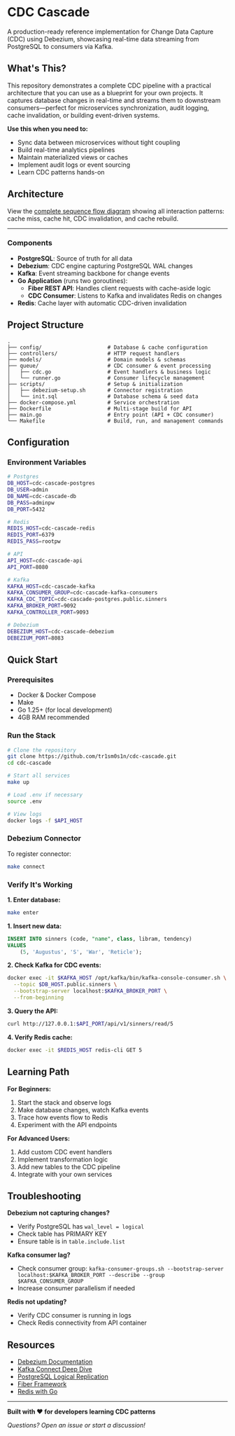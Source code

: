 # CDC Cascade

A production-ready reference implementation for Change Data Capture (CDC) using Debezium, showcasing real-time data streaming from PostgreSQL to consumers via Kafka.

## What's This?

This repository demonstrates a complete CDC pipeline with a practical architecture that you can use as a blueprint for your own projects. It captures database changes in real-time and streams them to downstream consumers—perfect for microservices synchronization, audit logging, cache invalidation, or building event-driven systems.

**Use this when you need to:**

- Sync data between microservices without tight coupling
- Build real-time analytics pipelines
- Maintain materialized views or caches
- Implement audit logs or event sourcing
- Learn CDC patterns hands-on

## Architecture

View the [complete sequence flow diagram](docs/diagrams/sequence-flows.mmd) showing all interaction patterns: cache miss, cache hit, CDC invalidation, and cache rebuild.

---

### Components

- **PostgreSQL**: Source of truth for all data
- **Debezium**: CDC engine capturing PostgreSQL WAL changes
- **Kafka**: Event streaming backbone for change events
- **Go Application** (runs two goroutines):
  - **Fiber REST API**: Handles client requests with cache-aside logic
  - **CDC Consumer**: Listens to Kafka and invalidates Redis on changes
- **Redis**: Cache layer with automatic CDC-driven invalidation

## Project Structure

```
.
├── config/                     # Database & cache configuration
├── controllers/                # HTTP request handlers
├── models/                     # Domain models & schemas
├── queue/                      # CDC consumer & event processing
│   ├── cdc.go                  # Event handlers & business logic
│   └── runner.go               # Consumer lifecycle management
├── scripts/                    # Setup & initialization
│   ├── debezium-setup.sh       # Connector registration
│   └── init.sql                # Database schema & seed data
├── docker-compose.yml          # Service orchestration
├── Dockerfile                  # Multi-stage build for API
├── main.go                     # Entry point (API + CDC consumer)
└── Makefile                    # Build, run, and management commands
```

## Configuration

### Environment Variables

```sh
# Postgres
DB_HOST=cdc-cascade-postgres
DB_USER=admin
DB_NAME=cdc-cascade-db
DB_PASS=adminpw
DB_PORT=5432

# Redis
REDIS_HOST=cdc-cascade-redis
REDIS_PORT=6379
REDIS_PASS=rootpw

# API
API_HOST=cdc-cascade-api
API_PORT=8080

# Kafka
KAFKA_HOST=cdc-cascade-kafka
KAFKA_CONSUMER_GROUP=cdc-cascade-kafka-consumers
KAFKA_CDC_TOPIC=cdc-cascade-postgres.public.sinners
KAFKA_BROKER_PORT=9092
KAFKA_CONTROLLER_PORT=9093

# Debezium
DEBEZIUM_HOST=cdc-cascade-debezium
DEBEZIUM_PORT=8083
```

## Quick Start

### Prerequisites

- Docker & Docker Compose
- Make
- Go 1.25+ (for local development)
- 4GB RAM recommended

### Run the Stack

```bash
# Clone the repository
git clone https://github.com/tr1sm0s1n/cdc-cascade.git
cd cdc-cascade

# Start all services
make up

# Load .env if necessary
source .env

# View logs
docker logs -f $API_HOST
```

### Debezium Connector

To register connector:

```bash
make connect
```

### Verify It's Working

**1. Enter database:**

```bash
make enter
```

**1. Insert new data:**

```sql
INSERT INTO sinners (code, "name", class, libram, tendency)
VALUES
    (5, 'Augustus', 'S', 'War', 'Reticle');
```

**2. Check Kafka for CDC events:**

```bash
docker exec -it $KAFKA_HOST /opt/kafka/bin/kafka-console-consumer.sh \
  --topic $DB_HOST.public.sinners \
  --bootstrap-server localhost:$KAFKA_BROKER_PORT \
  --from-beginning
```

**3. Query the API:**

```bash
curl http://127.0.0.1:$API_PORT/api/v1/sinners/read/5
```

**4. Verify Redis cache:**

```bash
docker exec -it $REDIS_HOST redis-cli GET 5
```

## Learning Path

**For Beginners:**

1. Start the stack and observe logs
2. Make database changes, watch Kafka events
3. Trace how events flow to Redis
4. Experiment with the API endpoints

**For Advanced Users:**

1. Add custom CDC event handlers
2. Implement transformation logic
3. Add new tables to the CDC pipeline
4. Integrate with your own services

## Troubleshooting

**Debezium not capturing changes?**

- Verify PostgreSQL has `wal_level = logical`
- Check table has PRIMARY KEY
- Ensure table is in `table.include.list`

**Kafka consumer lag?**

- Check consumer group: `kafka-consumer-groups.sh --bootstrap-server localhost:$KAFKA_BROKER_PORT --describe --group $KAFKA_CONSUMER_GROUP`
- Increase consumer parallelism if needed

**Redis not updating?**

- Verify CDC consumer is running in logs
- Check Redis connectivity from API container

## Resources

- [Debezium Documentation](https://debezium.io/documentation/)
- [Kafka Connect Deep Dive](https://kafka.apache.org/documentation/#connect)
- [PostgreSQL Logical Replication](https://www.postgresql.org/docs/current/logical-replication.html)
- [Fiber Framework](https://docs.gofiber.io/)
- [Redis with Go](https://redis.io/docs/latest/integrate/go-redis/)

---

**Built with ❤️ for developers learning CDC patterns**

_Questions? Open an issue or start a discussion!_
